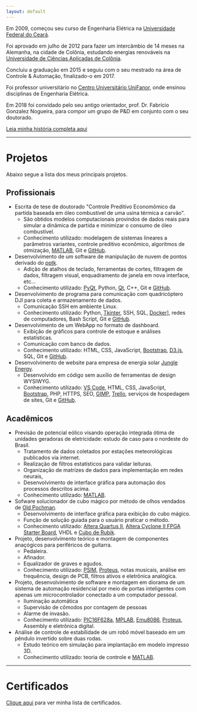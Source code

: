 ```yaml
---
layout: default
---
```


Em 2009, começou seu curso de Engenharia Elétrica na [Universidade Federal do Ceará](https://www.ufc.br/).

Foi aprovado em julho de 2012 para fazer um intercâmbio de 14 meses na Alemanha, na cidade de Colônia, estudando energias renováveis na [Universidade de Ciências Aplicadas de Colônia](https://www.th-koeln.de/en/homepage_26.php).

Concluiu a graduação em 2015 e seguiu com o seu mestrado na área de Controle & Automação, finalizado-o em 2017.

Foi professor universitário no [Centro Universitário UniFanor](https://www.unifanor.edu.br/unifanor), onde ensinou disciplinas de Engenharia Elétrica.

Em 2018 foi convidado pelo seu antigo orientador, prof. Dr. Fabrício Gonzalez Nogueira, para compor um grupo de P&D em conjunto com o seu doutorado.

[Leia minha história completa aqui](./about.html)

---

# Projetos
Abaixo segue a lista dos meus principais projetos.

## Profissionais
- Escrita de tese de doutorado "Controle Preditivo Economômico da partida baseada em óleo combustível de uma usina térmica a carvão".
  - São obtidos modelos computacionais provindos de dados reais para simular a dinâmica de partida e minimizar o consumo de óleo combustível.
  - Conhecimento utilizado: modelagem de sistemas lineares a parâmetros variantes, controle preditivo econômico, algoritmos de otmização, [MATLAB](https://www.mathworks.com/products/matlab.html), Git e [GitHub](https://github.com/).
- Desenvolvimento de um software de manipulação de nuvem de pontos derivado do [pptk](https://github.com/heremaps/pptk).
  - Adição de atalhos de teclado, ferramentas de cortes, filtragem de dados, filtragem visual, enquadramento de janela em nova interface, etc...
  - Conhecimento utilizado: [PyQt](https://riverbankcomputing.com/software/pyqt/download), Python, [Qt](https://www.qt.io/), C++, Git e [GitHub](https://github.com/).
- Desenvolvimento de programa para comunicação com quadricóptero DJI para coleta e armazenamento de dados.
  - Comunicação SSH em ambiente Linux.
  - Conhecimento utilizado: Python, [Tkinter](https://docs.python.org/3/library/tkinter.html), SSH, SQL, [Docker](https://www.docker.com/)], redes de computadores, Bash Script, Git e [GitHub](https://github.com/).
- Desenvolvimento de um WebApp no formato de dashboard.
  - Exibição de gráficos para controle de estoque e análises estatísticas.
  - Comunicação com banco de dados.
  - Conhecimento utilizado: HTML, CSS, JavaScript, [Bootstrap](https://getbootstrap.com/), [D3.js](https://d3js.org/), SQL, Git e [GitHub](https://github.com/).
- Desenvolvimento de website para empresa de energia solar [Jungle Energy](http://jungleenergy.com.br).
  - Desenvolvido em código sem auxílio de ferramentas de design WYSIWYG.
  - Conhecimento utilizado: [VS Code](https://code.visualstudio.com/), HTML, CSS, JavaScript, [Bootstrap](https://getbootstrap.com/), PHP, HTTPS, SEO, [GIMP](https://www.gimp.org/), [Trello](https://trello.com/), serviços de hospedagem de sites, Git e [GitHub](https://github.com/).

## Acadêmicos
- Previsão de potencial eólico visando operação integrada ótima de unidades geradoras de eletricidade: estudo de caso para o nordeste do Brasil.
  - Tratamento de dados coletados por estações meteorológicas publicados via internet.
  - Realização de filtros estatísticos para validar leituras.
  - Organização de matrizes de dados para implementação em redes neurais,
  - Desenvolvimento de interface gráfica para automação dos processos descritos acima.
  - Conhecimento utilizado: [MATLAB](https://www.mathworks.com/products/matlab.html).
- Sofware solucionador de cubo mágico por método de olhos vendados de [Old Pochman](https://www.speedcubereview.com/blind-solving-algorithms.html).
  - Desenvolvimento de interface gráfica para exibição do cubo mágico.
  - Função de solução guiada para o usuário praticar o método.
  - Conhecimento utilizado: [Altera Quartus II](https://www.intel.com/content/dam/www/programmable/us/en/pdfs/literature/manual/intro_to_quartus2.pdf), [Altera Cyclone II FPGA Starter Board](https://www.terasic.com.tw/cgi-bin/page/archive.pl?Language=English&CategoryNo=56&No=121), VHDL e [Cubo de Rubik](https://pt.wikipedia.org/wiki/Cubo_de_Rubik).
- Projeto, desenvolvimento teórico e montagem de componentes anaçógicos para periféricos de guitarra.
  - Pedaleira.
  - Afinador.
  - Equalizador de graves e agudos.
  - Conhecimento utilizado: [PSIM](https://powersimtech.com/products/psim/capabilities-applications/), [Proteus](https://www.labcenter.com/), notas musicais, análise em frequência, design de PCB, filtros ativos e eletrônica analógica.
- Projeto, desenvolvimento de software e montagem em diorama de um sistema de automação residencial por meio de portas inteligentes com apenas um microcontrolador conectado a um computador pessoal.
  - Iluminação automática
  - Supervisão de cômodos por contagem de pessoas
  - Alarme de invasão.
  - Conhecimento utilizado: [PIC16F628a](https://www.microchip.com/en-us/product/PIC16F628A), [MPLAB](https://www.microchip.com/en-us/tools-resources/develop/mplab-x-ide), [Emu8086](https://emu8086.en.lo4d.com), [Proteus](https://www.labcenter.com/), Assembly e eletrônica digital.
- Análise de controle de estabilidade de um robô móvel baseado em um pêndulo invertido sobre duas rodas.
  - Estudo teórico em simulação para implantação em modelo impresso 3D.
  - Conhecimento utilizado: teoria de controle e [MATLAB](https://www.mathworks.com/products/matlab.html).

---

# Certificados
[Clique aqui](./certificates) para ver minha lista de certificados.
